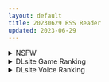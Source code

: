 ```yaml
---
layout: default
title: 20230629 RSS Reader
updated: 2023-06-29
---
```


<details class='content-parent'>
<summary>
NSFW
</summary>
<details class='content-child'>
<summary>
<span class='rss-title'> 【新汉化作品】[自购][Cabbage Soft] あまいろショコラータ2 / 巧克甜恋2 汉化硬盘版[官方中英文][3.06G][BDOD] </span> <a class='rss-link' href='https://www.south-plus.net/read.php?tid=1868453' target='_blank'>&nbsp;</a>
<div class='rss-published'> 🕛 20230628 19:28:27</div>
</summary>
<img src='https://img.imoutomoe.net/\images/2023/06/29/00.jpg'/>
<img src='https://img.imoutomoe.net/\images/2023/06/27/006318043d9dd178e.jpg'/>
<img src='https://img.imoutomoe.net/\images/2023/06/27/380f12a9fb2055263.jpg'/>
[img]https://img.imoutomoe.net/p_w_picpath/2023/06/27/22064dceab7b87 ..
</details>
<details class='content-child'>
<summary>
<span class='rss-title'> [官方中文版][RJ01053661][WAKUWAKU]護身術道場 秘密のNTRレッスン 1.65 (附存档) </span> <a class='rss-link' href='https://gmgard.com/gm122864' target='_blank'>&nbsp;</a>
<div class='rss-published'> 🕛 20230628 19:07:40</div>
</summary>
<img src="https://static.gmgard.us/Images/upload/96215290310268259.jpg" /><br /><p>NTL/NTR&nbsp;露出</p>
</details>
<details class='content-child'>
<summary>
<span class='rss-title'> [MMD]ウィズの魔道具店 +おまけ (by ミツボシ ) [Fantia] </span> <a class='rss-link' href='https://gmgard.com/gm122862' target='_blank'>&nbsp;</a>
<div class='rss-published'> 🕛 20230628 16:58:26</div>
</summary>
<img src="https://static.gmgard.us/Images/upload/23474290058265778.jpg" /><br /><p>ミツボシ大佬的新作。这次是贫穷店长维兹的主场。还有作为赠品的智障女神与贫穷店长的壁尻play。</p>
</details>
<details class='content-child'>
<summary>
<span class='rss-title'> [mora自购][230601]シヴァ(24bit/96k FLAC) </span> <a class='rss-link' href='https://gmgard.com/gm122861' target='_blank'>&nbsp;</a>
<div class='rss-published'> 🕛 20230628 15:42:48</div>
</summary>
<img src="https://static.gmgard.us/Images/upload/10078282304065776.jpg" /><br /><p>Key社和飞机社WFS合作手游Heaven Burns Red绯染天空四章后篇最终boss战BGM</p>
</details>
<details class='content-child'>
<summary>
<span class='rss-title'> [mora自购][230608]Autumn Howl(24bit/96k FLAC) </span> <a class='rss-link' href='https://gmgard.com/gm122860' target='_blank'>&nbsp;</a>
<div class='rss-published'> 🕛 20230628 15:42:47</div>
</summary>
<img src="https://static.gmgard.us/Images/upload/10090282258105023.jpg" /><br /><p>Key社和飞机社WFS合作手游Heaven Burns Red绯染天空活动《罪、罚与爱》活动曲</p>
</details>
<details class='content-child'>
<summary>
<span class='rss-title'> [MMD]Lewd Phone(by Nyakumi) </span> <a class='rss-link' href='https://gmgard.com/gm122859' target='_blank'>&nbsp;</a>
<div class='rss-published'> 🕛 20230628 14:15:05</div>
</summary>
<img src="https://static.gmgard.us/Images/upload/1736282105218096.jpg" /><br /><p>这个月Nyakumi大佬应该就这一个视频了，沙滩啪啪啪主角换了炮姐发型，另外N佬弄了个自己的视频网站可以patreon账号登陆（自行添加视频和压缩后缀）</p>
</details>
<details class='content-child'>
<summary>
<span class='rss-title'> [ぬるぬる坊主] オツトメ咲夜さん Working Sakuya </span> <a class='rss-link' href='https://www.hacg.sbs/wp/96695.html' target='_blank'>&nbsp;</a>
<div class='rss-published'> 🕛 20230628 12:53:15</div>
</summary>
東方Project的女仆十六夜咲夜也不知道还有没有人记得， 新一代的人应该不认识 &#8230; <a href="https://www.hacg.sbs/wp/96695.html">继续阅读 <span class="meta-nav">&#8594;</span></a>
</details>
<details class='content-child'>
<summary>
<span class='rss-title'> 【新汉化作品】[自购][やさにき] おとなりの奥様は今日も独り2 遅咲きの青い春 / 隔壁太太今天也独自一人 2 汉化硬盘版[官方中文][935MB][BDOD] </span> <a class='rss-link' href='https://www.south-plus.net/read.php?tid=1868088' target='_blank'>&nbsp;</a>
<div class='rss-published'> 🕛 20230628 12:28:49</div>
</summary>
<img src='https://img.imoutomoe.net/\images/2023/06/28/10832aeb7f3400552.jpg'/>
<img src='https://img.imoutomoe.net/\images/2023/06/28/2fbe56cfa24ab68fa.jpg'/>
<img src='https://img.imoutomoe.net/\images/2023/06/28/3e57910311f6f7ab4.jpg'/>
[img]https://cdn.cloudflare.steamstatic.com/steam/app ..
</details>
<details class='content-child'>
<summary>
<span class='rss-title'> [提取动画][RJ122639][I]俺の従妹はツン☆ビッチ </span> <a class='rss-link' href='https://gmgard.com/gm122849' target='_blank'>&nbsp;</a>
<div class='rss-published'> 🕛 20230628 12:26:33</div>
</summary>
<img src="https://static.gmgard.us/Images/upload/20072272344440038.jpg" /><br /><p>干自己表妹的flash动画</p>
</details>
<details class='content-child'>
<summary>
<span class='rss-title'> [自购赞助版][暂无RJ号][しがのこ / しがのま]パラダイス・サキュバス_先行β版ver0.32 </span> <a class='rss-link' href='https://gmgard.com/gm122855' target='_blank'>&nbsp;</a>
<div class='rss-published'> 🕛 20230628 12:24:46</div>
</summary>
<img src="https://static.gmgard.us/Images/upload/67059281156592308.jpg" /><br /><p>曾经有座乐园岛被淫气覆盖，等淫气终于散去后，年轻的亚瑟王为了国民的安全（大概），亲自上岛侦测情报，发现岛内居住着种类繁多的淫魔生物，ta的命运又会走向何方呢？</p>
</details>
<details class='content-child'>
<summary>
<span class='rss-title'> [无修正][未知字幕组][ANIMAC]つまつま 人妻×人妻 1+2 </span> <a class='rss-link' href='https://gmgard.com/gm122858' target='_blank'>&nbsp;</a>
<div class='rss-published'> 🕛 20230628 12:05:35</div>
</summary>
<img src="https://iili.io/HiH3izX.gif" /><br /><p>第一集讲的是丈夫死后母子二人相依为命继承着亡夫留下来的店 第二集是新婚夫妇天天洒狗粮</p>
</details>
<details class='content-child'>
<summary>
<span class='rss-title'> 【新汉化作品】[CHAOS-R]邪淫のいけにえ2 ～女勇者と修道女・果てしなき絶頂＆触手地獄に堕ちたダークエルフと聖女～/邪淫的生祭2:~女勇者和修道女·永无止境的高潮~汉化硬盘版[3.3G][BDO </span> <a class='rss-link' href='https://www.south-plus.net/read.php?tid=1868030' target='_blank'>&nbsp;</a>
<div class='rss-published'> 🕛 20230628 11:29:21</div>
</summary>
<img src='https://img.imoutomoe.net/\images/2023/06/28/1c049ee418fedd930.jpg'/>
<img src='https://img.imoutomoe.net/\images/2023/06/28/2e30a2b39905f4427.jpg'/>
<img src='https://img.imoutomoe.net/\images/2023/06/28/36756abe83947255f.jpg'/>
[img]https://img.imoutomoe.net/p_w_picpath/2023/06/28 ..
</details>
<details class='content-child'>
<summary>
<span class='rss-title'> [自购] [P站ID=49906039] [満開開花] PIXIV FANBOX 2020.04.01-2023.06.20 全作品合集 含PSD&PDF [284G/度盘] </span> <a class='rss-link' href='https://gmgard.com/gm122857' target='_blank'>&nbsp;</a>
<div class='rss-published'> 🕛 20230628 08:37:16</div>
</summary>
<img src="https://static.gmgard.us/Images/upload/21488281408506688.jpg" /><br /><p>自购分享

[満開開花]&nbsp;PIXIV FANBOX 迄今为止 (2020.04.01-2023.06.20) 全部投稿

含PSD&amp;PDF，标注发布时间&amp;作品名称依次排序

为方便各位下载，每个月的内容单独压缩上传</p>
</details>
<details class='content-child'>
<summary>
<span class='rss-title'> [绅士回廊云翻][200424][あかべぇそふとすりぃ] 墓多DYINGZOMBIES ~Second Chance for BEAUTIFUL LIVE~ </span> <a class='rss-link' href='https://gmgard.com/gm122856' target='_blank'>&nbsp;</a>
<div class='rss-published'> 🕛 20230628 08:37:16</div>
</summary>
<img src="https://static.gmgard.us/Images/upload/14370281255335875.jpg" /><br /><p>官网：http://www.akabeesoft3.com/</p>
</details>

</details>
<details class='content-parent'>
<summary>
DLsite Game Ranking
</summary>
<details class='content-child'>
<summary>
<span class='rss-title'> セイントギアフォース [メタモルフォーゼ] </span> <a class='rss-link' href='https://www.dlsite.com/maniax/work/=/product_id/RJ01002988.html' target='_blank'>&nbsp;</a>
<div class='rss-published'> 🕛 20230629 13:10:34</div>
</summary>
<img src ="http://img.dlsite.jp/modpub/images2/work/doujin/RJ01003000/RJ01002988_img_main.jpg"/><br/>闘中にセクハラされて犯される!戦闘エロ特化RPG!!
</details>
<details class='content-child'>
<summary>
<span class='rss-title'> 護身術道場 秘密のNTRレッスン [WAKUWAKU] </span> <a class='rss-link' href='https://www.dlsite.com/maniax/work/=/product_id/RJ01053661.html' target='_blank'>&nbsp;</a>
<div class='rss-published'> 🕛 20230629 13:10:34</div>
</summary>
<img src ="http://img.dlsite.jp/modpub/images2/work/doujin/RJ01054000/RJ01053661_img_main.jpg"/><br/>これはシミュレーション系のエロゲーで、ユーモアな要素が盛り込まれています。
</details>
<details class='content-child'>
<summary>
<span class='rss-title'> 満車率300% 弐:Append.1 保母さん連結ぱっち [ベルゼブブ] </span> <a class='rss-link' href='https://www.dlsite.com/maniax/work/=/product_id/RJ01026164.html' target='_blank'>&nbsp;</a>
<div class='rss-published'> 🕛 20230629 13:10:34</div>
</summary>
<img src ="http://img.dlsite.jp/modpub/images2/work/doujin/RJ01027000/RJ01026164_img_main.jpg"/><br/>満車率300%弐のアップグレードデータです。
</details>
<details class='content-child'>
<summary>
<span class='rss-title'> Handyman Legend ハンディマン・レジェンド [超真剣Studio] </span> <a class='rss-link' href='https://www.dlsite.com/maniax/work/=/product_id/RJ01036146.html' target='_blank'>&nbsp;</a>
<div class='rss-published'> 🕛 20230629 13:10:34</div>
</summary>
<img src ="http://img.dlsite.jp/modpub/images2/work/doujin/RJ01037000/RJ01036146_img_main.jpg"/><br/>君はスマートフォンアプリで案件を受注しているハンディマンです。 お客様の家にある様々な問題を解決し、時には他の問題も「解決」してあげる...
</details>
<details class='content-child'>
<summary>
<span class='rss-title'> ネジ込みシミュレーターVol5 -巨乳のヤギ娘ちゃんを宙吊りにしておっぱいばるんばるんさせながらめちゃくちゃセックスするお触りゲーム-【性器拡張・ガチセックス】 [やぶから堂] </span> <a class='rss-link' href='https://www.dlsite.com/maniax/work/=/product_id/RJ404239.html' target='_blank'>&nbsp;</a>
<div class='rss-published'> 🕛 20230629 13:10:34</div>
</summary>
<img src ="http://img.dlsite.jp/modpub/images2/work/doujin/RJ405000/RJ404239_img_main.jpg"/><br/>Live2Dでぬるぬる動く巨乳のヤギ娘ちゃんを宙吊りにしてバックからガンガン突き上げるオナホシミュレーター。マウス操作と完全連動!挿入にあわせておっぱいがばるんばるん動きます! 多彩なパーツ切り替えや人体改造設定によりお好みの姿でずぽずぽ可能。搾乳、性器拡張、性器ピアス、オナホ化、時間停止など特殊性癖を満たすシチュエーションを満載。
</details>
<details class='content-child'>
<summary>
<span class='rss-title'> Drain Mansion [Kredyn] </span> <a class='rss-link' href='https://www.dlsite.com/maniax/work/=/product_id/RJ01045937.html' target='_blank'>&nbsp;</a>
<div class='rss-published'> 🕛 20230629 13:10:34</div>
</summary>
<img src ="http://img.dlsite.jp/modpub/images2/work/doujin/RJ01046000/RJ01045937_img_main.jpg"/><br/>目を覚ますと見知らぬ屋敷の中にいた。記憶があいまいでどうやってここに入ったのか記憶にない。目的は屋敷から脱出し、家まで無事に帰ることだ。だが屋敷から逃がさぬ為の罠と屋敷に住まう淫魔たちが邪魔をする。無事に逃げられるか?それとも肉の快楽に負けてしまうのか?
</details>
<details class='content-child'>
<summary>
<span class='rss-title'> NTRaholic(チホネトラレケイカク) [Ntraholic] </span> <a class='rss-link' href='https://www.dlsite.com/maniax/work/=/product_id/RJ384983.html' target='_blank'>&nbsp;</a>
<div class='rss-published'> 🕛 20230629 13:10:34</div>
</summary>
<img src ="http://img.dlsite.jp/modpub/images2/work/doujin/RJ385000/RJ384983_img_main.jpg"/><br/>生活に困っていた夫婦の二人は“あなた”のマンションに引っ越してきた。妻の方はすごくセクシーな身体付きがして、“あなた”は美しい妻の千穂を狙い、安い家賃で部屋を提供してあげた。人妻の攻略が好みの“あなた”は魂を賭け金として、悪魔と賭けをした。賭けによって、“あなた”は悪魔の力を手に入れた。清らかな千穂、その天使のような顔の下には、一体どんな物が潜んでいるのでしょうか。
</details>
<details class='content-child'>
<summary>
<span class='rss-title'> 満車率300% 弐 [ベルゼブブ] </span> <a class='rss-link' href='https://www.dlsite.com/maniax/work/=/product_id/RJ01021115.html' target='_blank'>&nbsp;</a>
<div class='rss-published'> 🕛 20230629 13:10:34</div>
</summary>
<img src ="http://img.dlsite.jp/modpub/images2/work/doujin/RJ01022000/RJ01021115_img_main.jpg"/><br/>満車率300%の楽園へ再びようこそ
</details>
<details class='content-child'>
<summary>
<span class='rss-title'> NTR伝説 [GoldenBoy] </span> <a class='rss-link' href='https://www.dlsite.com/maniax/work/=/product_id/RJ295125.html' target='_blank'>&nbsp;</a>
<div class='rss-published'> 🕛 20230629 13:10:34</div>
</summary>
<img src ="http://img.dlsite.jp/modpub/images2/work/doujin/RJ296000/RJ295125_img_main.jpg"/><br/>掃除のアルバイトに来た隣の人妻にいやらしいいたずらをする ドットエロシミュレーションゲーム [家庭の破壊者], [The Disaster]」と呼ばれた葛岡くずおとなり、 彼女に新しい幸せを知らせましょう!
</details>
<details class='content-child'>
<summary>
<span class='rss-title'> カリンズ・プリズン ジムトレーナーDLC [Remtairy (レムテイリー)] </span> <a class='rss-link' href='https://www.dlsite.com/maniax/work/=/product_id/RJ01063435.html' target='_blank'>&nbsp;</a>
<div class='rss-published'> 🕛 20230629 13:10:34</div>
</summary>
<img src ="http://img.dlsite.jp/modpub/images2/work/doujin/RJ01064000/RJ01063435_img_main.jpg"/><br/>カリンがジムのトレーナーとして囚人たちをもてあそぶミニゲーム。ボーナス特典としてバトルスキルに新規ボイスを同梱!
</details>

</details>
<details class='content-parent'>
<summary>
DLsite Voice Ranking
</summary>
<details class='content-child'>
<summary>
<span class='rss-title'> 亲爱小○症候群 ~我的魅魔姐姐会在被褥里为我做任何事~ [青春×フェティシズム] </span> <a class='rss-link' href='https://www.dlsite.com/maniax/work/=/product_id/RJ01068246.html' target='_blank'>&nbsp;</a>
<div class='rss-published'> 🕛 20230629 13:10:37</div>
</summary>
<img src ="http://img.dlsite.jp/modpub/images2/work/doujin/RJ01069000/RJ01068246_img_main.jpg"/><br/>「姐姐今天早上也来照顾你了......」 最喜欢的青梅竹马变成了姐姐,并且其实是魅魔! ? 让平常很成熟,到了你身边就会控制不住发情的姐姐来好好~的照顾你吧♪
</details>
<details class='content-child'>
<summary>
<span class='rss-title'> 讓同居人塔芭絲可溺愛你一番 [Mirolive] </span> <a class='rss-link' href='https://www.dlsite.com/maniax/work/=/product_id/RJ01047019.html' target='_blank'>&nbsp;</a>
<div class='rss-published'> 🕛 20230629 13:10:37</div>
</summary>
<img src ="http://img.dlsite.jp/modpub/images2/work/doujin/RJ01048000/RJ01047019_img_main.jpg"/><br/>明明與TAKO同居了,卻因為工作時間錯開不能好好貼貼。某天TAKO見你回家疲憊的的模樣,終於決定把工作排開,空出時間好好寵你一番。
</details>
<details class='content-child'>
<summary>
<span class='rss-title'> 親愛小○症候群 ~我的魅魔姐姐會在被褥里為我做任何事~ [青春×フェティシズム] </span> <a class='rss-link' href='https://www.dlsite.com/maniax/work/=/product_id/RJ01068250.html' target='_blank'>&nbsp;</a>
<div class='rss-published'> 🕛 20230629 13:10:37</div>
</summary>
<img src ="http://img.dlsite.jp/modpub/images2/work/doujin/RJ01069000/RJ01068250_img_main.jpg"/><br/>「姐姐今天早上也來照顧你了......」 最喜歡的青梅竹馬變成了姐姐,並且其實是魅魔! ? 讓平常很成熟,到了你身邊就會控制不住發情的姐姐來好好~的照顧你吧♪
</details>
<details class='content-child'>
<summary>
<span class='rss-title'> 【低音オホ声】ズボラな褐色エルフ♀とイチャらぶ交尾しまくる日常。 [桃色みんと] </span> <a class='rss-link' href='https://www.dlsite.com/maniax/work/=/product_id/RJ01065724.html' target='_blank'>&nbsp;</a>
<div class='rss-published'> 🕛 20230629 13:10:37</div>
</summary>
<img src ="http://img.dlsite.jp/modpub/images2/work/doujin/RJ01066000/RJ01065724_img_main.jpg"/><br/>【ちょっと俺を好き過ぎる褐色エルフとの同棲性活】ある日の残業帰り、褐色エルフがそこに文字通り”落ちて”いた。「いいよ…?俺とまんこしたいんだろ?」暗く冷たい部屋に宿る温もり。下品でズボラな褐色エルフ♀との同居生活が、いま始まる…。
</details>
<details class='content-child'>
<summary>
<span class='rss-title'> 【寸止調教】學姊陪你玩玩具!【中文音聲】 [Bedtime Story 被談聲聆] </span> <a class='rss-link' href='https://www.dlsite.com/maniax/work/=/product_id/RJ01066265.html' target='_blank'>&nbsp;</a>
<div class='rss-published'> 🕛 20230629 13:10:37</div>
</summary>
<img src ="http://img.dlsite.jp/modpub/images2/work/doujin/RJ01067000/RJ01066265_img_main.jpg"/><br/>學姊在因緣際會下發現你會買各式各樣成人玩具的秘密,本來擔心她會說出去,沒想到她竟然答應保密,只是同時,她也與你立下一項「約定」……
</details>
<details class='content-child'>
<summary>
<span class='rss-title'> 【簡体字版】義理あね。 [つばめいと] </span> <a class='rss-link' href='https://www.dlsite.com/maniax/work/=/product_id/RJ01066223.html' target='_blank'>&nbsp;</a>
<div class='rss-published'> 🕛 20230629 13:10:37</div>
</summary>
<img src ="http://img.dlsite.jp/modpub/images2/work/doujin/RJ01067000/RJ01066223_img_main.jpg"/><br/>親の再婚でできた義理のお姉ちゃんにオナニーを見られてしまった日から…えっちな事をされて、可愛がられて…普段は優しいのにえっちの時は強引な【せいなお義姉ちゃん】に童貞を奪われてしまいます。両親が居るのにお風呂でもトイレでも部屋でも…そして両親の帰りが遅い日にはリビングでも。逆転一切なしのガン攻めで手コキ、フェラ、乳首攻め、耳舐め、足コキ、焦らされて辱められて、お仕置きされて…
</details>
<details class='content-child'>
<summary>
<span class='rss-title'> いつも余裕たっぷりの井上先輩は、実はアナルがクソ弱い [DLsite × AliosArvin] </span> <a class='rss-link' href='https://www.dlsite.com/maniax/work/=/product_id/RJ01053787.html' target='_blank'>&nbsp;</a>
<div class='rss-published'> 🕛 20230629 13:10:37</div>
</summary>
<img src ="http://img.dlsite.jp/modpub/images2/work/doujin/RJ01054000/RJ01053787_img_main.jpg"/><br/>ところどころSっぽいアリス先輩ですが、 とある間違いから、あなたの前で、あなた以外誰にも見せたことのない『弱点』を晒してしまい――!?
</details>
<details class='content-child'>
<summary>
<span class='rss-title'> 気になるあの子を、常識改変で肉奴隷に堕とす [スイカ熟成保証委員会] </span> <a class='rss-link' href='https://www.dlsite.com/maniax/work/=/product_id/RJ438225.html' target='_blank'>&nbsp;</a>
<div class='rss-published'> 🕛 20230629 13:10:37</div>
</summary>
<img src ="http://img.dlsite.jp/modpub/images2/work/doujin/RJ439000/RJ438225_img_main.jpg"/><br/>無表情クールな美少女JKを、常識改変で肉奴隷に堕とします
</details>
<details class='content-child'>
<summary>
<span class='rss-title'> ～被隱藏的真心巧克力～兄控妹妹的情人節告白!處女喔齁聲!給不聽話臭小鬼瘋狂高潮的教訓 [夢寐愛姆.ユメビ エム.YumebiEmu] </span> <a class='rss-link' href='https://www.dlsite.com/maniax/work/=/product_id/RJ01027593.html' target='_blank'>&nbsp;</a>
<div class='rss-published'> 🕛 20230629 13:10:37</div>
</summary>
<img src ="http://img.dlsite.jp/modpub/images2/work/doujin/RJ01028000/RJ01027593_img_main.jpg"/><br/>在特別的日子獻給特別的人,濃情苦澀的大人戀愛物語。
</details>
<details class='content-child'>
<summary>
<span class='rss-title'> LV99→LV0 王女様に全てを奪われた勇者 [Cream Pan] </span> <a class='rss-link' href='https://www.dlsite.com/maniax/work/=/product_id/RJ01034675.html' target='_blank'>&nbsp;</a>
<div class='rss-published'> 🕛 20230629 13:10:37</div>
</summary>
<img src ="http://img.dlsite.jp/modpub/images2/work/doujin/RJ01035000/RJ01034675_img_main.jpg"/><br/>待っているのが破滅だと知りながら、なすすべもなく、 レベル、尊厳、誇り、すべてを失っていく… とても理不尽な黒い物語。悪い女性にいじめられたり、弄ばれたりするのが好きな方にオススメです。
</details>

</details>
